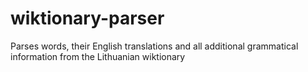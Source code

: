 wiktionary-parser
=================

Parses words, their English translations and all additional grammatical information from the Lithuanian wiktionary
